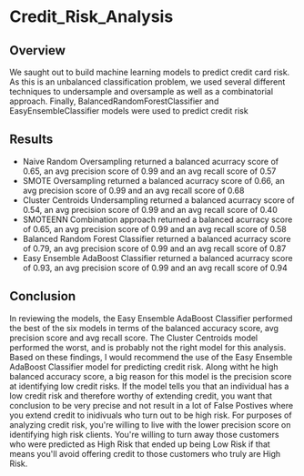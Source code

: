 # Credit_Risk_Analysis

## Overview
We saught out to build machine learning models to predict credit card risk.  As this is an unbalanced classification problem, we used several different techniques to undersample and oversample as well as a combinatorial approach.  Finally, BalancedRandomForestClassifier and EasyEnsembleClassifier models were used to predict credit risk

## Results
- Naive Random Oversampling returned a balanced acurracy score of 0.65, an avg precision score of 0.99 and an avg recall score of 0.57
- SMOTE Oversampling returned a balanced acurracy score of 0.66, an avg precision score of 0.99 and an avg recall score of 0.68
- Cluster Centroids Undersampling returned a balanced acurracy score of 0.54, an avg precision score of 0.99 and an avg recall score of 0.40
- SMOTEENN Combination approach returned a balanced acurracy score of 0.65, an avg precision score of 0.99 and an avg recall score of 0.58
- Balanced Random Forest Classifier returned a balanced acurracy score of 0.79, an avg precision score of 0.99 and an avg recall score of 0.87
- Easy Ensemble AdaBoost Classifier returned a balanced acurracy score of 0.93, an avg precision score of 0.99 and an avg recall score of 0.94

## Conclusion
In reviewing the models, the Easy Ensemble AdaBoost Classifier performed the best of the six models in terms of the balanced accuracy score, avg precision score and avg recall score.  The Cluster Centroids model performed the worst, and is probably not the right model for this analysis.  Based on these findings, I would recommend the use of the Easy Ensemble AdaBoost Classifier model for predicting credit risk.  Along witht he high balanced accuracy score, a big reason for this model is the precision score at identifying low credit risks.  If the model tells you that an individual has a low credit risk and therefore worthy of extending credit, you want that conclusion to be very precise and not result in a lot of False Postives where you extend credit to inidivuals who turn out to be high risk.  For purposes of analyzing credit risk, you're willing to live with the lower precision score on identifying high risk clients.  You're willing to turn away those customers who were predicted as High Risk that ended up being Low Risk if that means you'll avoid offering credit to those customers who truly are High Risk.
